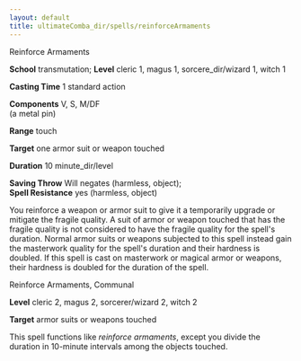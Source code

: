 ```yaml
---
layout: default
title: ultimateComba_dir/spells/reinforceArmaments
---
```

Reinforce Armaments

**School** transmutation; **Level** cleric 1, magus 1, sorcere_dir/wizard 1, witch 1

**Casting Time** 1 standard action

**Components** V, S, M/DF   
(a metal pin)

**Range** touch

**Target** one armor suit or weapon touched

**Duration** 10 minute_dir/level

**Saving Throw** Will negates (harmless, object);   
**Spell Resistance** yes (harmless, object)

You reinforce a weapon or armor suit to give it a temporarily upgrade or mitigate the fragile quality. A suit of armor or weapon touched that has the fragile quality is not considered to have the fragile quality for the spell's duration. Normal armor suits or weapons subjected to this spell instead gain the masterwork quality for the spell's duration and their hardness is doubled. If this spell is cast on masterwork or magical armor or weapons, their hardness is doubled for the duration of the spell.

Reinforce Armaments, Communal

**Level** cleric 2, magus 2, sorcerer/wizard 2, witch 2

**Target** armor suits or weapons touched

This spell functions like _reinforce armaments_, except you divide the duration in 10-minute intervals among the objects touched.

